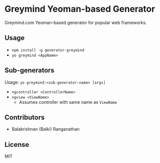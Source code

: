 # Greymind Yeoman-based Generator
Greymind.com Yeoman-based generator for popular web frameworks.

## Usage
* `npm install -g generator-greymind`
* `yo greymind <AppName>`

## Sub-generators
Usage: `yo greymind:<sub-generator-name> [args]`

* `ngcontroller <ControllerName>`
* `ngview <ViewName>`
  * Assumes controller with same name as `ViewName`

## Contributors
* Balakrishnan (Balki) Ranganathan

## License
MIT